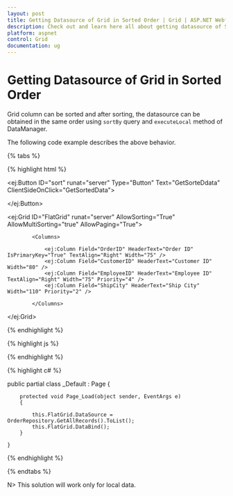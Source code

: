 ```yaml
---
layout: post
title: Getting Datasource of Grid in Sorted Order | Grid | ASP.NET Webforms
description: Check out and learn here all about getting datasource of Syncfusion Grid in Sorted Order and much more details.
platform: aspnet
control: Grid
documentation: ug
---
```


# Getting Datasource of Grid in Sorted Order

Grid column can be sorted and after sorting, the datasource can be obtained in the same order using `sortBy` query and `executeLocal` method of DataManager.

The following code example describes the above behavior.

{% tabs %}

 {% highlight html %}

<ej:Button ID="sort" runat="server" Type="Button" Text="GetSorteDdata" ClientSideOnClick="GetSortedData">

</ej:Button>

 <ej:Grid ID="FlatGrid" runat="server" AllowSorting="True" AllowMultiSorting="true" AllowPaging="True">
 
            <Columns>
 
                <ej:Column Field="OrderID" HeaderText="Order ID" IsPrimaryKey="True" TextAlign="Right" Width="75" />
                <ej:Column Field="CustomerID" HeaderText="Customer ID" Width="80" />
                <ej:Column Field="EmployeeID" HeaderText="Employee ID" TextAlign="Right" Width="75" Priority="4" />
                <ej:Column Field="ShipCity" HeaderText="Ship City" Width="110" Priority="2" />
 
            </Columns>
 
  </ej:Grid>
  
  {% endhighlight %}
  
  {% highlight js %}

<script type="text/javascript">

 function GetSortedData(args) {
            var obj = $(".e-grid").ejGrid("instance");   
            var Sort = obj.model.sortSettings.sortedColumns;  
            var query = ej.Query();               
            if(obj.model.sortSettings.sortedColumns.length){
                for(var i=Sort.length-1;i>=0;i--){        
                  query.sortBy(Sort[i].field, Sort[i].direction); 
                }
            var SortedDatasource = ej.DataManager(obj.model.dataSource).executeLocal(query); 
                  console.log(SortedDatasource); 
    }
}

</script>

{% endhighlight %}

{% highlight c# %}

 public partial class _Default : Page
    {


        protected void Page_Load(object sender, EventArgs e)
        {

            this.FlatGrid.DataSource = OrderRepository.GetAllRecords().ToList();
            this.FlatGrid.DataBind();
        }

    }
	
{% endhighlight %}

{% endtabs %}

N>  This solution will work only for local data.